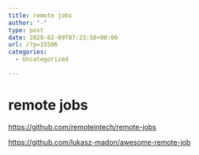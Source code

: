 ```yaml
---
title: remote jobs
author: "-"
type: post
date: 2020-02-09T07:23:58+00:00
url: /?p=15506
categories:
  - Uncategorized

---
```

# remote jobs
https://github.com/remoteintech/remote-jobs
  
https://github.com/lukasz-madon/awesome-remote-job